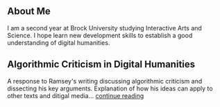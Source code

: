 ## About Me

I am a second year at Brock University studying Interactive Arts and Science. I hope learn new development skills to establish a good understanding of digital humanities.

## Algorithmic Criticism in Digital Humanities 

A response to Ramsey's writing discussing algorithmic criticism and dissecting his key arguments. Explanation of how his ideas can apply to other texts and ditigal media... [continue reading](blog.md)





